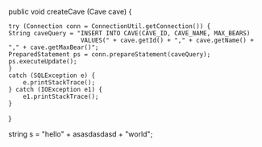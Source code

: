 public void createCave (Cave cave) {

    try (Connection conn = ConnectionUtil.getConnection()) {
    String caveQuery = "INSERT INTO CAVE(CAVE_ID, CAVE_NAME, MAX_BEARS)
                        VALUES(" + cave.getId() + "," + cave.getName() + "," + cave.getMaxBear()";
    PreparedStatement ps = conn.prepareStatement(caveQuery);
    ps.executeUpdate();
    }
    catch (SQLException e) {
		e.printStackTrace();
	} catch (IOException e1) {
		e1.printStackTrace();
	}

}

string s = "hello" + asasdasdasd + "world";